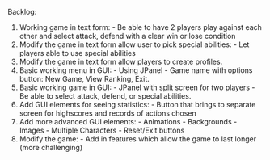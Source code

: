 Backlog:
1. Working game in text form:
        - Be able to have 2 players play against each other and select attack, defend with a clear win or lose condition
2. Modify the game in text form allow user to pick special abilities:
        - Let players able to use special abilities
3. Modify the game in text form allow players to create profiles.
4. Basic working menu in GUI:
        - Using JPanel
        - Game name with options button: New Game, View Ranking, Exit.
5. Basic working game in GUI:
        - JPanel with split screen for two players
        - Be able to select attack, defend, or special abilities.
6. Add GUI elements for seeing statistics:
        - Button that brings to separate screen for highscores and records of actions chosen
7. Add more advanced GUI elements:
        - Animations
        - Backgrounds
        - Images
        - Multiple Characters
        - Reset/Exit buttons
8. Modify the game:
        - Add in features which allow the game to last longer (more challenging)
